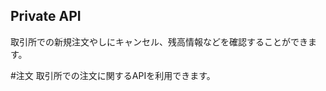 Private API
-----------------------------------------------------------
取引所での新規注文やしにキャンセル、残高情報などを確認することができます。

#注文
取引所での注文に関するAPIを利用できます。
